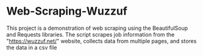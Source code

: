 # Web-Scraping-Wuzzuf
This project is a demonstration of web scraping using the BeautifulSoup and Requests libraries. The script scrapes job information from the "https://wuzzuf.net/" website, collects data from multiple pages, and stores the data in a csv file
